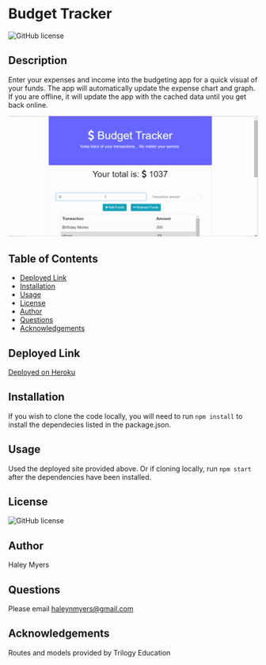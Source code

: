 # Budget Tracker
![GitHub license](https://img.shields.io/badge/license-MIT-blue.svg)

## Description
Enter your expenses and income into the budgeting app for a quick visual of your funds. The app will automatically update the expense chart and graph. If you are offline, it will update the app with the cached data until you get back online.

![Budget App Demo](./public/budget-demo.gif)

## Table of Contents
* [Deployed Link](#deployed-link)
* [Installation](#installation)
* [Usage](#usage)
* [License](#license)
* [Author](#author)
* [Questions](#questions)
* [Acknowledgements](#acknowledgements)

## Deployed Link
[Deployed on Heroku](https://enigmatic-ridge-41605.herokuapp.com/)

## Installation
If you wish to clone the code locally, you will need to run
`npm install` to install the dependecies listed in the package.json. 

## Usage
Used the deployed site provided above.
Or if cloning locally, run `npm start` after the dependencies have been installed.

## License
![GitHub license](https://img.shields.io/badge/license-MIT-blue.svg)

## Author
Haley Myers

## Questions
Please email [haleynmyers@gmail.com](mailto:haleynmyers@gmail.com)

## Acknowledgements
Routes and models provided by Trilogy Education



